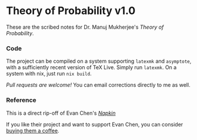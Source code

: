# Theory of Probability v1.0

These are the scribed notes for Dr. Manuj Mukherjee's _Theory of Probability_.

### Code

The project can be compiled on a system supporting `latexmk` and `asymptote`,
with a sufficiently recent version of TeX Live.
Simply run `latexmk`.
On a system with nix, just run `nix build`.

_Pull requests are welcome!_
You can email corrections directly to me as well.

### Reference

This is a direct rip-off of Evan Chen's [_Napkin_](https://web.evanchen.cc/napkin.html) 

If you like their project and want to support Evan Chen,
you can consider [buying them a coffee](https://ko-fi.com/evanchen).

